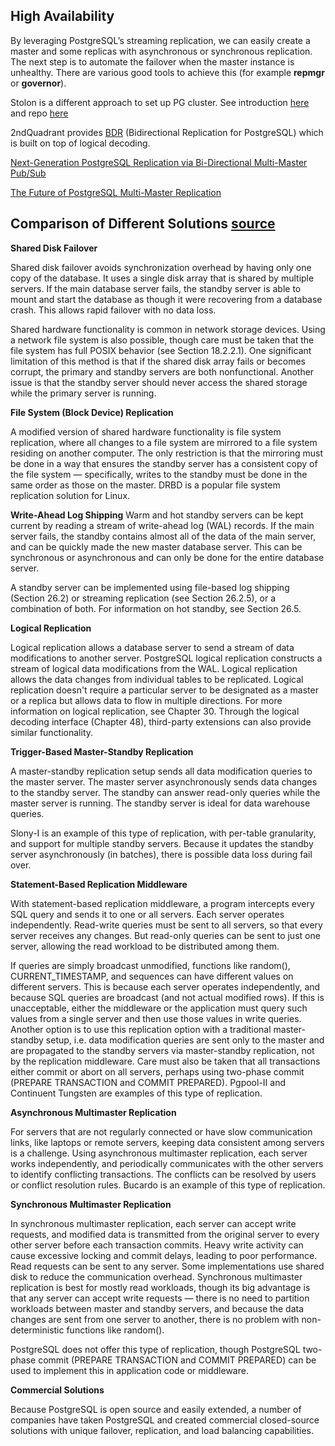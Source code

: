 ## High Availability

By leveraging PostgreSQL’s streaming replication, we can easily create a master and some replicas with asynchronous or synchronous replication. The next step is to automate the failover when the master instance is unhealthy. There are various good tools to achieve this (for example **repmgr** or **governor**).

Stolon is a different approach to set up PG cluster. See introduction [here](https://sgotti.dev/post/stolon-introduction/) and repo [here](https://github.com/sorintlab/stolon)

2ndQuadrant provides [BDR](https://www.2ndquadrant.com/en/resources/postgres-bdr-2ndquadrant/) (Bidirectional Replication for PostgreSQL) which is built on top of logical decoding.


[Next-Generation PostgreSQL Replication via Bi-Directional Multi-Master Pub/Sub](https://www.youtube.com/watch?v=PEEsNOrD6BM)

[The Future of PostgreSQL Multi-Master Replication](https://www.youtube.com/watch?v=4klaPUjbMZo)

## Comparison of Different Solutions [source](https://www.postgresql.org/docs/12/different-replication-solutions.html)
**Shared Disk Failover**

Shared disk failover avoids synchronization overhead by having only one copy of the database. It uses a single disk array that is shared by multiple servers. If the main database server fails, the standby server is able to mount and start the database as though it were recovering from a database crash. This allows rapid failover with no data loss.

Shared hardware functionality is common in network storage devices. Using a network file system is also possible, though care must be taken that the file system has full POSIX behavior (see Section 18.2.2.1). One significant limitation of this method is that if the shared disk array fails or becomes corrupt, the primary and standby servers are both nonfunctional. Another issue is that the standby server should never access the shared storage while the primary server is running.

**File System (Block Device) Replication**

A modified version of shared hardware functionality is file system replication, where all changes to a file system are mirrored to a file system residing on another computer. The only restriction is that the mirroring must be done in a way that ensures the standby server has a consistent copy of the file system — specifically, writes to the standby must be done in the same order as those on the master. DRBD is a popular file system replication solution for Linux.

**Write-Ahead Log Shipping**
Warm and hot standby servers can be kept current by reading a stream of write-ahead log (WAL) records. If the main server fails, the standby contains almost all of the data of the main server, and can be quickly made the new master database server. This can be synchronous or asynchronous and can only be done for the entire database server.

A standby server can be implemented using file-based log shipping (Section 26.2) or streaming replication (see Section 26.2.5), or a combination of both. For information on hot standby, see Section 26.5.

**Logical Replication**

Logical replication allows a database server to send a stream of data modifications to another server. PostgreSQL logical replication constructs a stream of logical data modifications from the WAL. Logical replication allows the data changes from individual tables to be replicated. Logical replication doesn't require a particular server to be designated as a master or a replica but allows data to flow in multiple directions. For more information on logical replication, see Chapter 30. Through the logical decoding interface (Chapter 48), third-party extensions can also provide similar functionality.

**Trigger-Based Master-Standby Replication**

A master-standby replication setup sends all data modification queries to the master server. The master server asynchronously sends data changes to the standby server. The standby can answer read-only queries while the master server is running. The standby server is ideal for data warehouse queries.

Slony-I is an example of this type of replication, with per-table granularity, and support for multiple standby servers. Because it updates the standby server asynchronously (in batches), there is possible data loss during fail over.

**Statement-Based Replication Middleware**

With statement-based replication middleware, a program intercepts every SQL query and sends it to one or all servers. Each server operates independently. Read-write queries must be sent to all servers, so that every server receives any changes. But read-only queries can be sent to just one server, allowing the read workload to be distributed among them.

If queries are simply broadcast unmodified, functions like random(), CURRENT_TIMESTAMP, and sequences can have different values on different servers. This is because each server operates independently, and because SQL queries are broadcast (and not actual modified rows). If this is unacceptable, either the middleware or the application must query such values from a single server and then use those values in write queries. Another option is to use this replication option with a traditional master-standby setup, i.e. data modification queries are sent only to the master and are propagated to the standby servers via master-standby replication, not by the replication middleware. Care must also be taken that all transactions either commit or abort on all servers, perhaps using two-phase commit (PREPARE TRANSACTION and COMMIT PREPARED). Pgpool-II and Continuent Tungsten are examples of this type of replication.

**Asynchronous Multimaster Replication**

For servers that are not regularly connected or have slow communication links, like laptops or remote servers, keeping data consistent among servers is a challenge. Using asynchronous multimaster replication, each server works independently, and periodically communicates with the other servers to identify conflicting transactions. The conflicts can be resolved by users or conflict resolution rules. Bucardo is an example of this type of replication.

**Synchronous Multimaster Replication**

In synchronous multimaster replication, each server can accept write requests, and modified data is transmitted from the original server to every other server before each transaction commits. Heavy write activity can cause excessive locking and commit delays, leading to poor performance. Read requests can be sent to any server. Some implementations use shared disk to reduce the communication overhead. Synchronous multimaster replication is best for mostly read workloads, though its big advantage is that any server can accept write requests — there is no need to partition workloads between master and standby servers, and because the data changes are sent from one server to another, there is no problem with non-deterministic functions like random().

PostgreSQL does not offer this type of replication, though PostgreSQL two-phase commit (PREPARE TRANSACTION and COMMIT PREPARED) can be used to implement this in application code or middleware.

**Commercial Solutions**

Because PostgreSQL is open source and easily extended, a number of companies have taken PostgreSQL and created commercial closed-source solutions with unique failover, replication, and load balancing capabilities.
